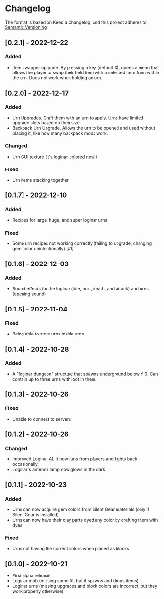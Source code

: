 # Changelog

The format is based on [Keep a Changelog](https://keepachangelog.com/en/1.0.0/),
and this project adheres to [Semantic Versioning](https://semver.org/spec/v2.0.0.html).

## [0.2.1] - 2022-12-22
### Added
- Item swapper upgrade. By pressing a key (default X), opens a menu that allows the player to swap their held item with a selected item from within the urn. Does not work when holding an urn.

## [0.2.0] - 2022-12-17
### Added
- Urn Upgrades. Craft them with an urn to apply. Urns have limited upgrade slots based on their size.
- Backpack Urn Upgrade. Allows the urn to be opened and used without placing it, like how many backpack mods work.
### Changed
- Urn GUI texture (it's loginar-colored now!)
### Fixed
- Urn items stacking together

## [0.1.7] - 2022-12-10
### Added
- Recipes for large, huge, and super loginar urns
### Fixed
- Some urn recipes not working correctly (failing to upgrade, changing gem color unintentionally) [#1]

## [0.1.6] - 2022-12-03
### Added
- Sound effects for the loginar (idle, hurt, death, and attack) and urns (opening sound)

## [0.1.5] - 2022-11-04
### Fixed
- Being able to store urns inside urns

## [0.1.4] - 2022-10-28
### Added
- A "loginar dungeon" structure that spawns underground below Y 0. Can contain up to three urns with loot in them.

## [0.1.3] - 2022-10-26
### Fixed
- Unable to connect to servers

## [0.1.2] - 2022-10-26
### Changed
- Improved Loginar AI. It now runs from players and fights back occasionally.
- Loginar's antenna lamp now glows in the dark

## [0.1.1] - 2022-10-23
### Added
- Urns can now acquire gem colors from Silent Gear materials (only if Silent Gear is installed)
- Urns can now have their clay parts dyed any color by crafting them with dyes
### Fixed
- Urns not having the correct colors when placed as blocks

## [0.1.0] - 2022-10-21
- First alpha release!
- Loginar mob (missing some AI, but it spawns and drops items)
- Loginar urns (missing upgrades and block colors are incorrect, but they work properly otherwise)
